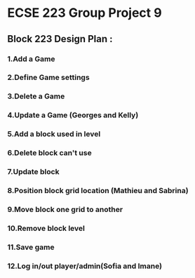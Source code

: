 # ECSE 223 Group Project 9
## Block 223 Design Plan : 
### 1.Add a Game 
### 2.Define Game settings 
### 3.Delete a Game
### 4.Update a Game (Georges and Kelly)
### 5.Add a block used in level 
### 6.Delete block can't use
### 7.Update block
### 8.Position block grid location (Mathieu and Sabrina)
### 9.Move block one grid to another
### 10.Remove block level
### 11.Save game
### 12.Log in/out player/admin(Sofia and Imane)
